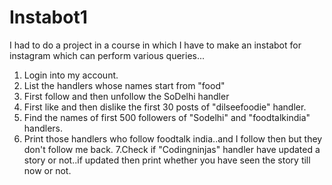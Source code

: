 # Instabot1
I had to do a project in a course in which I have to make an instabot for instagram which can perform various queries...


1. Login into my account.
2. List the handlers whose names start from "food"
3. First follow and then unfollow the SoDelhi handler
4. First like and then dislike the first 30 posts of "dilseefoodie" handler.
5. Find the names of first 500 followers of "Sodelhi" and "foodtalkindia" handlers.
6. Print those handlers who follow foodtalk india..and I follow then but they don't follow me back.
7.Check if "Codingninjas" handler have updated a story or not..if updated then print whether you have seen the story till now or not.
